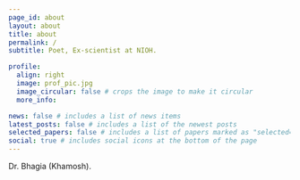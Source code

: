 ```yaml
---
page_id: about
layout: about
title: about
permalink: /
subtitle: Poet, Ex-scientist at NIOH.

profile:
  align: right
  image: prof_pic.jpg
  image_circular: false # crops the image to make it circular
  more_info: 

news: false # includes a list of news items
latest_posts: false # includes a list of the newest posts
selected_papers: false # includes a list of papers marked as "selected={true}"
social: true # includes social icons at the bottom of the page
---
```


Dr. Bhagia (Khamosh).
